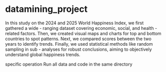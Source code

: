 # datamining_project
In this study on the 2024 and 2025 World Happiness Index, we first gathered a wide - ranging dataset covering economic, social, and health - related factors. Then, we created visual maps and charts for top and bottom countries to spot patterns. Next, we compared scores between the two years to identify trends. Finally, we used statistical methods like random sampling in sub - analyses for robust conclusions, aiming to objectively understand global happiness trends. 


specific operation
Run all data and code in the same directory
